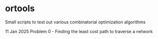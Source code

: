 # ortools
Small scripts to test out various combinatorial optimization algorithms

11 Jan 2025
Problem 0 - Finding the least cost path to traverse a network
